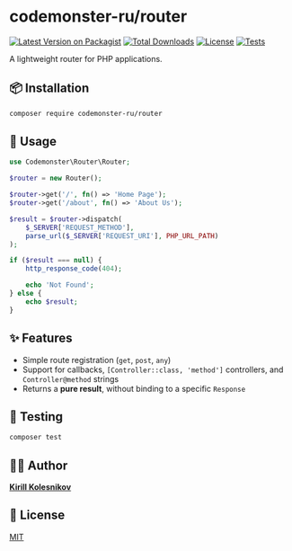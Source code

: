 # codemonster-ru/router

[![Latest Version on Packagist](https://img.shields.io/packagist/v/codemonster-ru/router.svg?style=flat-square)](https://packagist.org/packages/codemonster-ru/router)
[![Total Downloads](https://img.shields.io/packagist/dt/codemonster-ru/router.svg?style=flat-square)](https://packagist.org/packages/codemonster-ru/router)
[![License](https://img.shields.io/packagist/l/codemonster-ru/router.svg?style=flat-square)](https://packagist.org/packages/codemonster-ru/router)
[![Tests](https://github.com/codemonster-ru/router/actions/workflows/tests.yml/badge.svg)](https://github.com/codemonster-ru/router/actions/workflows/tests.yml)

A lightweight router for PHP applications.

## 📦 Installation

```bash
composer require codemonster-ru/router
```

## 🚀 Usage

```php
use Codemonster\Router\Router;

$router = new Router();

$router->get('/', fn() => 'Home Page');
$router->get('/about', fn() => 'About Us');

$result = $router->dispatch(
    $_SERVER['REQUEST_METHOD'],
    parse_url($_SERVER['REQUEST_URI'], PHP_URL_PATH)
);

if ($result === null) {
    http_response_code(404);

    echo 'Not Found';
} else {
    echo $result;
}
```

## ✨ Features

-   Simple route registration (`get`, `post`, `any`)
-   Support for callbacks, `[Controller::class, 'method']` controllers, and `Controller@method` strings
-   Returns a **pure result**, without binding to a specific `Response`

## 🧪 Testing

```bash
composer test
```

## 👨‍💻 Author

[**Kirill Kolesnikov**](https://github.com/KolesnikovKirill)

## 📜 License

[MIT](https://github.com/codemonster-ru/router/blob/main/LICENSE)
